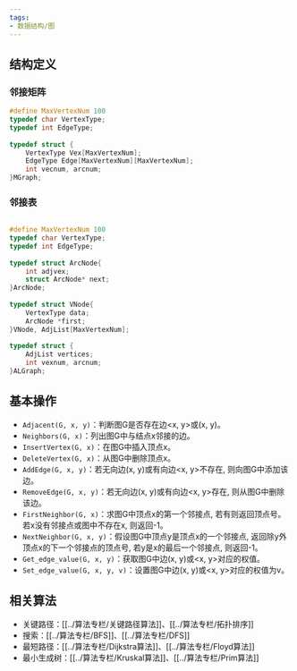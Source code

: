 ```yaml
---
tags: 
- 数据结构/图
---
```


## 结构定义

### 邻接矩阵

```c
#define MaxVertexNum 100  
typedef char VertexType;  
typedef int EdgeType;  
  
typedef struct {  
    VertexType Vex[MaxVertexNum];  
    EdgeType Edge[MaxVertexNum][MaxVertexNum];  
    int vecnum, arcnum;  
}MGraph;
```

### 邻接表

```c
  
#define MaxVertexNum 100  
typedef char VertexType;  
typedef int EdgeType;  
  
typedef struct ArcNode{  
    int adjvex;  
    struct ArcNode* next;  
}ArcNode;  
  
typedef struct VNode{  
    VertexType data;  
    ArcNode *first;  
}VNode, AdjList[MaxVertexNum];  
  
typedef struct {  
    AdjList vertices;  
    int vexnum, arcnum;  
}ALGraph;
```

## 基本操作

- `Adjacent(G, x, y)`：判断图G是否存在边<x, y>或(x, y)。
- `Neighbors(G, x)`：列出图G中与结点x邻接的边。
- `InsertVertex(G, x)`：在图G中插入顶点x。
- `DeleteVertex(G, x)`：从图G中删除顶点x。
- `AddEdge(G, x, y)`：若无向边(x, y)或有向边<x, y>不存在, 则向图G中添加该边。
- `RemoveEdge(G, x, y)`：若无向边(x, y)或有向边<x, y>存在, 则从图G中删除该边。
- `FirstNeighbor(G, x)`：求图G中顶点x的第一个邻接点, 若有则返回顶点号。若x没有邻接点或图中不存在x, 则返回-1。
- `NextNeighbor(G, x, y)`：假设图G中顶点y是顶点x的一个邻接点, 返回除y外顶点x的下一个邻接点的顶点号, 若y是x的最后一个邻接点, 则返回-1。
- `Get_edge_value(G, x, y)`：获取图G中边(x, y)或<x, y>对应的权值。
- `Set_edge_value(G, x, y, v)`：设置图G中边(x, y)或<x, y>对应的权值为v。

## 相关算法

- 关键路径：[[../算法专栏/关键路径算法]]、[[../算法专栏/拓扑排序]]
- 搜索：[[../算法专栏/BFS]]、[[../算法专栏/DFS]]
- 最短路径：[[../算法专栏/Dijkstra算法]]、[[../算法专栏/Floyd算法]]
- 最小生成树：[[../算法专栏/Kruskal算法]]、[[../算法专栏/Prim算法]]
